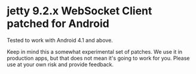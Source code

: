 jetty 9.2.x WebSocket Client patched for Android
================================================

Tested to work with Android 4.1 and above.

Keep in mind this a somewhat experimental set of patches. We use it in production apps, but that does not mean it's going to work for you. Please use at your own risk and provide feedback.
